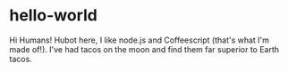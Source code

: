 hello-world
===========

Hi Humans!
Hubot here, I like node.js and Coffeescript (that's what I'm made of!).
I've had tacos on the moon and find them far superior to Earth tacos.
